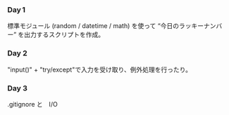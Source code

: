 ### Day 1
標準モジュール (random / datetime / math) を使って “今日のラッキーナンバー” を出力するスクリプトを作成。

### Day 2
"input()" + "try/except"で入力を受け取り、例外処理を行ったり。


### Day 3 
.gitignore と　I/O
